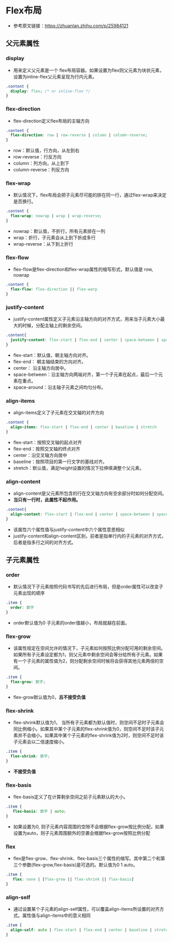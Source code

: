 # Flex布局
- 参考原文链接：https://zhuanlan.zhihu.com/p/25984121
## 父元素属性

### display
- 用来定义父元素是一个 flex布局容器。如果设置为flex则父元素为块状元素，设置为inline-flex父元素呈现为行内元素。

```css
.content {
  display: flex; /* or inline-flex */
}
```

### flex-direction
- flex-direction定义flex布局的主轴方向

```css 
.content {
  flex-direction: row | row-reverse | column | column-reverse;
}
```
- row：默认值，行方向，从左到右
- row-reverse：行反方向
- column：列方向，从上到下
- column-reverse：列反方向

### flex-wrap
- 默认情况下，flex布局会把子元素尽可能的排在同一行，通过flex-wrap来决定是否换行。

```css
.content {
  flex-wrap: nowrap | wrap | wrap-reverse;
}
```

- nowrap：默认值，不折行，所有元素排在一列
- wrap：折行，子元素会从上到下折成多行
- wrap-reverse：从下到上折行

### flex-flow
- flex-flow是flex-direction和flex-wrap属性的缩写形式，默认值是 row, nowrap

```css
.content {
  flex-flow: flex-direction || flex-warp
}
```

### justify-content
- justify-content属性定义子元素沿主轴方向的对齐方式，用来当子元素大小最大的时候，分配主轴上的剩余空间。

```css
.content{
  justify-content: flex-start | flex-end | center | space-between | space-around;
}
```

- flex-start：默认值，朝主轴方向对齐。
- flex-end： 朝主轴结束的方向对齐。
- center： 沿主轴方向居中。
- space-between：沿主轴方向两端对齐，第一个子元素在起点，最后一个元素在重点。
- space-around：沿主轴子元素之间均匀分布。

### align-items
- align-items定义了子元素在交叉轴的对齐方向

```css
.content {
  align-items: flex-start | flex-end | center | baseline | stretch
}
```

- flex-start：按照交叉轴的起点对齐
- flex-end：按照交叉轴的终点对齐
- center：沿交叉轴方向居中
- baseline：按照项目的第一行文字的基线对齐。
- stretch：默认值，满足height设置的情况下拉伸填满整个父元素。

### align-content
- align-content是父元素所包含的行在交叉轴方向有空余部分时如何分配空间。
- **当只有一行时，此属性不起作用。**

```css
.content{
  align-content: flex-start | flex-end | center | space-between | space-around |stretch
}
```
- 该属性六个属性值与justify-content中六个属性意思相似
- justify-content和align-content区别，前者是指单行内的子元素的对齐方式，后者是指多行之间的对齐方式。

## 子元素属性

### order

- 默认情况下子元素按照代码书写的先后进行布局，但是order属性可以改变子元素出现的顺序
```css
.item {
  order: 数字
}
```
- order默认值为0 子元素的order值越小，布局就越在前面。

### flex-grow

- 该属性规定在空间允许的情况下，子元素如何按照比例分配可用的剩余空间。如果所有子元素设定都为1，则父元素中剩余空间会等分给所有子元素。如果有一个子元素的属性值为2，则分配剩余空间时候将会获得其他元素两倍的空间。

```css
.item {
  flex-grow: 数字;
}
```

- flex-grow默认值为0，**且不接受负值**

### flex-shrink

- flex-shrink默认值为1， 当所有子元素都为默认值时，则空间不足时子元素会同比例缩小。如果其中某个子元素的flex-shrink值为0，则空间不足时该子元素并不会缩小。如果其中某个子元素的flex-shrink值为2时，则空间不足时该子元素会以二倍速度缩小。

```css
.item {
  flex-shrink: 数字;
}
```

- **不接受负值**

### flex-basis

- flex-basis定义了在计算剩余空间之前子元素默认的大小。

```css
.item {
   flex-basis: 数字 | auto;
}
```

- 如果设置为0, 则子元素内容周围的空隙不会根据flex-grow按比例分配，如果设置为auto，则子元素周围额外的空袭会根据flex-grow按照比例分配


### flex

- flex是flex-grow、flex-shrink、flex-basis三个属性的缩写。其中第二个和第三个参数(flex-grow,flex-basis)是可选的。默认值为0 1 auto。

```css
.item {
   flex: none | [flex-grow || flex-shrink || flex-basis]
}
```

### align-self

- 通过设置某个子元素的align-self属性，可以覆盖align-items所设置的对齐方式。属性值与align-items中的意义相同

```css
.item {
  align-self: auto | flex-start | flex-end | center | baseline | stretch;
}
```